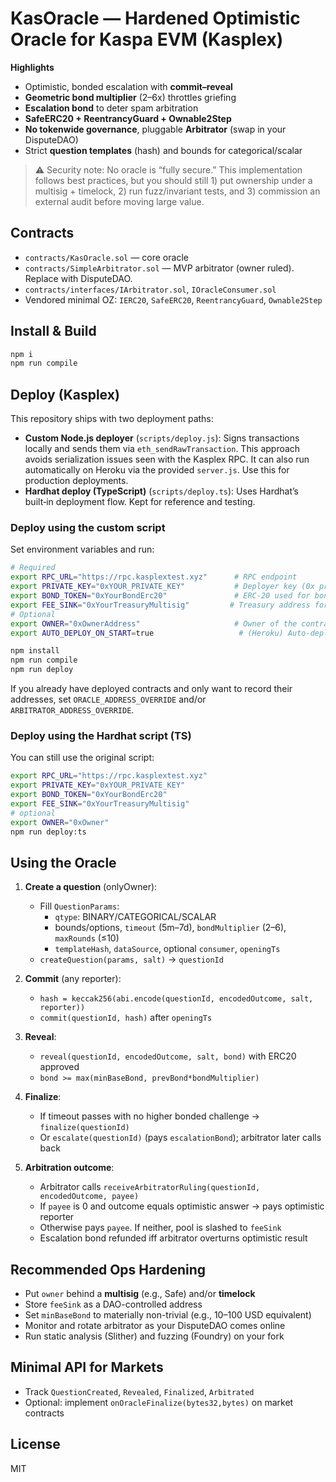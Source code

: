 # KasOracle — Hardened Optimistic Oracle for Kaspa EVM (Kasplex)

**Highlights**
- Optimistic, bonded escalation with **commit–reveal**
- **Geometric bond multiplier** (2–6x) throttles griefing
- **Escalation bond** to deter spam arbitration
- **SafeERC20 + ReentrancyGuard + Ownable2Step**
- **No tokenwide governance**, pluggable **Arbitrator** (swap in your DisputeDAO)
- Strict **question templates** (hash) and bounds for categorical/scalar

> ⚠️ Security note: No oracle is “fully secure.” This implementation follows best practices, but you should still 1) put ownership under a multisig + timelock, 2) run fuzz/invariant tests, and 3) commission an external audit before moving large value.

## Contracts
- `contracts/KasOracle.sol` — core oracle
- `contracts/SimpleArbitrator.sol` — MVP arbitrator (owner ruled). Replace with DisputeDAO.
- `contracts/interfaces/IArbitrator.sol`, `IOracleConsumer.sol`
- Vendored minimal OZ: `IERC20`, `SafeERC20`, `ReentrancyGuard`, `Ownable2Step`

## Install & Build
```bash
npm i
npm run compile
```

## Deploy (Kasplex)

This repository ships with two deployment paths:

- **Custom Node.js deployer** (`scripts/deploy.js`): Signs transactions locally and sends them via `eth_sendRawTransaction`. This approach avoids serialization issues seen with the Kasplex RPC. It can also run automatically on Heroku via the provided `server.js`. Use this for production deployments.
- **Hardhat deploy (TypeScript)** (`scripts/deploy.ts`): Uses Hardhat’s built‑in deployment flow. Kept for reference and testing.

### Deploy using the custom script

Set environment variables and run:

```bash
# Required
export RPC_URL="https://rpc.kasplextest.xyz"      # RPC endpoint
export PRIVATE_KEY="0xYOUR_PRIVATE_KEY"           # Deployer key (0x prefix optional)
export BOND_TOKEN="0xYourBondErc20"               # ERC‑20 used for bonds
export FEE_SINK="0xYourTreasuryMultisig"         # Treasury address for fees
# Optional
export OWNER="0xOwnerAddress"                     # Owner of the contracts (defaults to deployer)
export AUTO_DEPLOY_ON_START=true                   # (Heroku) Auto‑deploy on boot

npm install
npm run compile
npm run deploy
```

If you already have deployed contracts and only want to record their addresses, set `ORACLE_ADDRESS_OVERRIDE` and/or `ARBITRATOR_ADDRESS_OVERRIDE`.

### Deploy using the Hardhat script (TS)

You can still use the original script:

```bash
export RPC_URL="https://rpc.kasplextest.xyz"
export PRIVATE_KEY="0xYOUR_PRIVATE_KEY"
export BOND_TOKEN="0xYourBondErc20"
export FEE_SINK="0xYourTreasuryMultisig"
# optional
export OWNER="0xOwner"
npm run deploy:ts
```

## Using the Oracle
1. **Create a question** (onlyOwner):
   - Fill `QuestionParams`:
     - `qtype`: BINARY/CATEGORICAL/SCALAR
     - bounds/options, `timeout` (5m–7d), `bondMultiplier` (2–6), `maxRounds` (≤10)
     - `templateHash`, `dataSource`, optional `consumer`, `openingTs`
   - `createQuestion(params, salt)` → `questionId`

2. **Commit** (any reporter):
   - `hash = keccak256(abi.encode(questionId, encodedOutcome, salt, reporter))`
   - `commit(questionId, hash)` after `openingTs`

3. **Reveal**:
   - `reveal(questionId, encodedOutcome, salt, bond)` with ERC20 approved
   - `bond >= max(minBaseBond, prevBond*bondMultiplier)`

4. **Finalize**:
   - If timeout passes with no higher bonded challenge → `finalize(questionId)`
   - Or `escalate(questionId)` (pays `escalationBond`); arbitrator later calls back

5. **Arbitration outcome**:
   - Arbitrator calls `receiveArbitratorRuling(questionId, encodedOutcome, payee)`
   - If `payee` is 0 and outcome equals optimistic answer → pays optimistic reporter
   - Otherwise pays `payee`. If neither, pool is slashed to `feeSink`
   - Escalation bond refunded iff arbitrator overturns optimistic result

## Recommended Ops Hardening
- Put `owner` behind a **multisig** (e.g., Safe) and/or **timelock**
- Store `feeSink` as a DAO-controlled address
- Set `minBaseBond` to materially non-trivial (e.g., 10–100 USD equivalent)
- Monitor and rotate arbitrator as your DisputeDAO comes online
- Run static analysis (Slither) and fuzzing (Foundry) on your fork

## Minimal API for Markets
- Track `QuestionCreated`, `Revealed`, `Finalized`, `Arbitrated`
- Optional: implement `onOracleFinalize(bytes32,bytes)` on market contracts

## License
MIT
